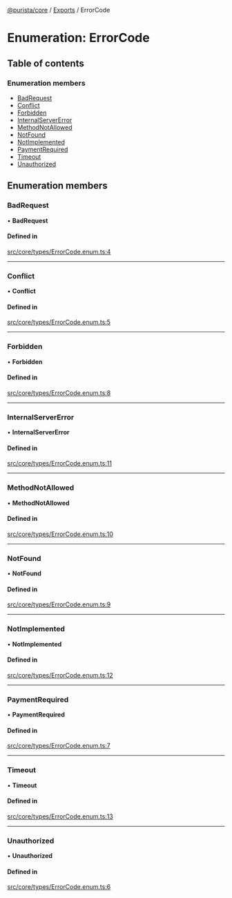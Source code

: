 [@purista/core](../README.md) / [Exports](../modules.md) / ErrorCode

# Enumeration: ErrorCode

## Table of contents

### Enumeration members

- [BadRequest](ErrorCode.md#badrequest)
- [Conflict](ErrorCode.md#conflict)
- [Forbidden](ErrorCode.md#forbidden)
- [InternalServerError](ErrorCode.md#internalservererror)
- [MethodNotAllowed](ErrorCode.md#methodnotallowed)
- [NotFound](ErrorCode.md#notfound)
- [NotImplemented](ErrorCode.md#notimplemented)
- [PaymentRequired](ErrorCode.md#paymentrequired)
- [Timeout](ErrorCode.md#timeout)
- [Unauthorized](ErrorCode.md#unauthorized)

## Enumeration members

### BadRequest

• **BadRequest**

#### Defined in

[src/core/types/ErrorCode.enum.ts:4](https://github.com/sebastianwessel/purista/blob/9753133/src/core/types/ErrorCode.enum.ts#L4)

___

### Conflict

• **Conflict**

#### Defined in

[src/core/types/ErrorCode.enum.ts:5](https://github.com/sebastianwessel/purista/blob/9753133/src/core/types/ErrorCode.enum.ts#L5)

___

### Forbidden

• **Forbidden**

#### Defined in

[src/core/types/ErrorCode.enum.ts:8](https://github.com/sebastianwessel/purista/blob/9753133/src/core/types/ErrorCode.enum.ts#L8)

___

### InternalServerError

• **InternalServerError**

#### Defined in

[src/core/types/ErrorCode.enum.ts:11](https://github.com/sebastianwessel/purista/blob/9753133/src/core/types/ErrorCode.enum.ts#L11)

___

### MethodNotAllowed

• **MethodNotAllowed**

#### Defined in

[src/core/types/ErrorCode.enum.ts:10](https://github.com/sebastianwessel/purista/blob/9753133/src/core/types/ErrorCode.enum.ts#L10)

___

### NotFound

• **NotFound**

#### Defined in

[src/core/types/ErrorCode.enum.ts:9](https://github.com/sebastianwessel/purista/blob/9753133/src/core/types/ErrorCode.enum.ts#L9)

___

### NotImplemented

• **NotImplemented**

#### Defined in

[src/core/types/ErrorCode.enum.ts:12](https://github.com/sebastianwessel/purista/blob/9753133/src/core/types/ErrorCode.enum.ts#L12)

___

### PaymentRequired

• **PaymentRequired**

#### Defined in

[src/core/types/ErrorCode.enum.ts:7](https://github.com/sebastianwessel/purista/blob/9753133/src/core/types/ErrorCode.enum.ts#L7)

___

### Timeout

• **Timeout**

#### Defined in

[src/core/types/ErrorCode.enum.ts:13](https://github.com/sebastianwessel/purista/blob/9753133/src/core/types/ErrorCode.enum.ts#L13)

___

### Unauthorized

• **Unauthorized**

#### Defined in

[src/core/types/ErrorCode.enum.ts:6](https://github.com/sebastianwessel/purista/blob/9753133/src/core/types/ErrorCode.enum.ts#L6)
